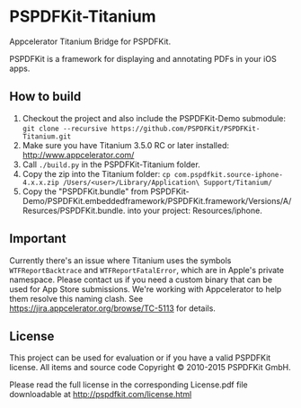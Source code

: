 PSPDFKit-Titanium
=================

Appcelerator Titanium Bridge for PSPDFKit.

PSPDFKit is a framework for displaying and annotating PDFs in your iOS apps.

## How to build

1. Checkout the project and also include the PSPDFKit-Demo submodule: `git clone --recursive https://github.com/PSPDFKit/PSPDFKit-Titanium.git`
2. Make sure you have Titanium 3.5.0 RC or later installed: http://www.appcelerator.com/
3. Call `./build.py` in the PSPDFKit-Titanium folder.
4. Copy the zip into the Titanium folder: `cp com.pspdfkit.source-iphone-4.x.x.zip /Users/<user>/Library/Application\ Support/Titanium/`
5. Copy the "PSPDFKit.bundle" from PSPDFKit-Demo/PSPDFKit.embeddedframework/PSPDFKit.framework/Versions/A/Resurces/PSPDFKit.bundle. into your project: Resources/iphone.

## Important

Currently there's an issue where Titanium uses the symbols `WTFReportBacktrace` and `WTFReportFatalError`, which are in Apple's private namespace. Please contact us if you need a custom binary that can be used for App Store submissions. We're working with Appcelerator to help them resolve this naming clash. See https://jira.appcelerator.org/browse/TC-5113 for details.

## License

This project can be used for evaluation or if you have a valid PSPDFKit license.
All items and source code Copyright © 2010-2015 PSPDFKit GmbH.

Please read the full license in the corresponding License.pdf file downloadable at
http://pspdfkit.com/license.html
